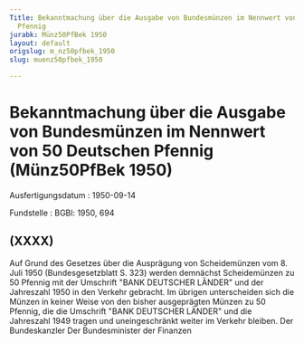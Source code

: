 ```yaml
---
Title: Bekanntmachung über die Ausgabe von Bundesmünzen im Nennwert von 50 Deutschen
  Pfennig
jurabk: Münz50PfBek 1950
layout: default
origslug: m_nz50pfbek_1950
slug: muenz50pfbek_1950

---
```


# Bekanntmachung über die Ausgabe von Bundesmünzen im Nennwert von 50 Deutschen Pfennig (Münz50PfBek 1950)

Ausfertigungsdatum
:   1950-09-14

Fundstelle
:   BGBl: 1950, 694



## (XXXX)

Auf Grund des Gesetzes über die Ausprägung von Scheidemünzen vom 8. Juli 1950 (Bundesgesetzblatt S. 323) werden demnächst Scheidemünzen zu 50 Pfennig mit der Umschrift "BANK DEUTSCHER LÄNDER" und der Jahreszahl 1950 in den Verkehr gebracht. Im übrigen unterscheiden sich die Münzen in keiner Weise von den bisher ausgeprägten Münzen zu 50 Pfennig, die die Umschrift "BANK DEUTSCHER LÄNDER" und die Jahreszahl 1949 tragen und uneingeschränkt weiter im Verkehr bleiben.
Der Bundeskanzler
Der Bundesminister der Finanzen

